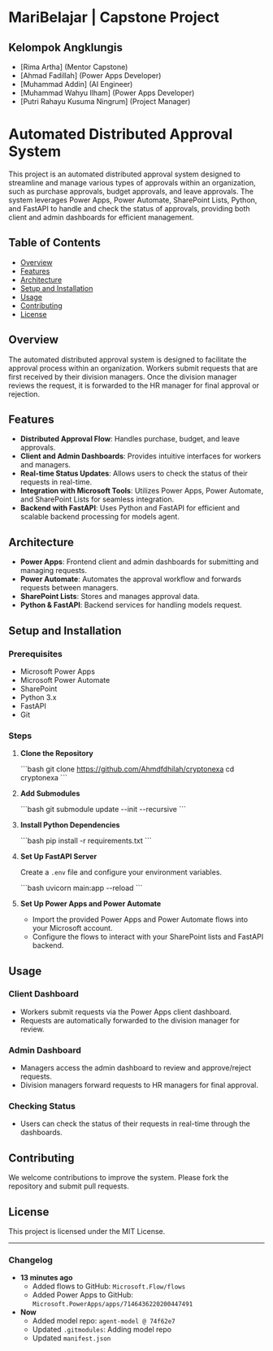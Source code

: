 # MariBelajar | Capstone Project 
## Kelompok Angklungis

 - [Rima Artha] (Mentor Capstone)
 - [Ahmad Fadillah] (Power Apps Developer)
 - [Muhammad Addin] (AI Engineer)
 - [Muhammad Wahyu Ilham] (Power Apps Developer)
 - [Putri Rahayu Kusuma Ningrum] (Project Manager)

# Automated Distributed Approval System

This project is an automated distributed approval system designed to streamline and manage various types of approvals within an organization, such as purchase approvals, budget approvals, and leave approvals. The system leverages Power Apps, Power Automate, SharePoint Lists, Python, and FastAPI to handle and check the status of approvals, providing both client and admin dashboards for efficient management.

## Table of Contents

- [Overview](#overview)
- [Features](#features)
- [Architecture](#architecture)
- [Setup and Installation](#setup-and-installation)
- [Usage](#usage)
- [Contributing](#contributing)
- [License](#license)

## Overview

The automated distributed approval system is designed to facilitate the approval process within an organization. Workers submit requests that are first received by their division managers. Once the division manager reviews the request, it is forwarded to the HR manager for final approval or rejection.

## Features

- **Distributed Approval Flow**: Handles purchase, budget, and leave approvals.
- **Client and Admin Dashboards**: Provides intuitive interfaces for workers and managers.
- **Real-time Status Updates**: Allows users to check the status of their requests in real-time.
- **Integration with Microsoft Tools**: Utilizes Power Apps, Power Automate, and SharePoint Lists for seamless integration.
- **Backend with FastAPI**: Uses Python and FastAPI for efficient and scalable backend processing for models agent.

## Architecture

- **Power Apps**: Frontend client and admin dashboards for submitting and managing requests.
- **Power Automate**: Automates the approval workflow and forwards requests between managers.
- **SharePoint Lists**: Stores and manages approval data.
- **Python & FastAPI**: Backend services for handling models request.

## Setup and Installation

### Prerequisites

- Microsoft Power Apps
- Microsoft Power Automate
- SharePoint
- Python 3.x
- FastAPI
- Git

### Steps

1. **Clone the Repository**

   \```bash
   git clone https://github.com/Ahmdfdhilah/cryptonexa
   cd cryptonexa
   \```

2. **Add Submodules**

   \```bash
   git submodule update --init --recursive
   \```

3. **Install Python Dependencies**

   \```bash
   pip install -r requirements.txt
   \```

4. **Set Up FastAPI Server**

   Create a `.env` file and configure your environment variables.

   \```bash
   uvicorn main:app --reload
   \```

5. **Set Up Power Apps and Power Automate**

   - Import the provided Power Apps and Power Automate flows into your Microsoft account.
   - Configure the flows to interact with your SharePoint lists and FastAPI backend.

## Usage

### Client Dashboard

- Workers submit requests via the Power Apps client dashboard.
- Requests are automatically forwarded to the division manager for review.

### Admin Dashboard

- Managers access the admin dashboard to review and approve/reject requests.
- Division managers forward requests to HR managers for final approval.

### Checking Status

- Users can check the status of their requests in real-time through the dashboards.

## Contributing

We welcome contributions to improve the system. Please fork the repository and submit pull requests.

## License

This project is licensed under the MIT License.

---

### Changelog

- **13 minutes ago**
  - Added flows to GitHub: `Microsoft.Flow/flows`
  - Added Power Apps to GitHub: `Microsoft.PowerApps/apps/7146436220200447491`
- **Now**
  - Added model repo: `agent-model @ 74f62e7`
  - Updated `.gitmodules`: Adding model repo
  - Updated `manifest.json`